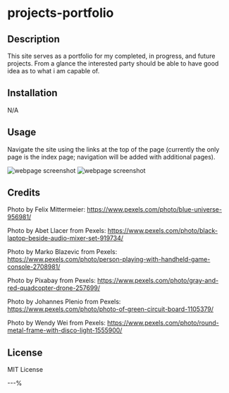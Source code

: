 # projects-portfolio

## Description

This site serves as a portfolio for my completed, in progress, and future projects. From a glance the interested party should be able to have good idea as to what i am capable of. 

## Installation

N/A

## Usage

Navigate the site using the links at the top of the page (currently the only page is the index page; navigation will be added with additional pages).

![webpage screenshot](./assets//images/full-page.png)
![webpage screenshot](./assets//images/mobile-page.png)

## Credits
Photo by Felix Mittermeier: https://www.pexels.com/photo/blue-universe-956981/

Photo by Abet Llacer from Pexels: https://www.pexels.com/photo/black-laptop-beside-audio-mixer-set-919734/

Photo by Marko Blazevic from Pexels: https://www.pexels.com/photo/person-playing-with-handheld-game-console-2708981/

Photo by Pixabay from Pexels: https://www.pexels.com/photo/gray-and-red-quadcopter-drone-257699/

Photo by Johannes Plenio from Pexels: https://www.pexels.com/photo/photo-of-green-circuit-board-1105379/

Photo by Wendy Wei from Pexels: https://www.pexels.com/photo/round-metal-frame-with-disco-light-1555900/

## License

MIT License

---%                                                                       